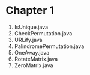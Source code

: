 Chapter 1
=========
1. IsUnique.java
2. CheckPermutation.java
3. URLify.java
4. PalindromePermutation.java
5. OneAway.java
7. RotateMatrix.java
8. ZeroMatrix.java

